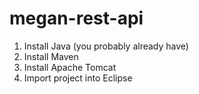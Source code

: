 # megan-rest-api
1. Install Java (you probably already have)
2. Install Maven
3. Install Apache Tomcat
4. Import project into Eclipse